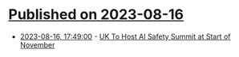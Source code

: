 # [Published on 2023-08-16](index.md)

* [2023-08-16, 17:49:00](https://news.slashdot.org/story/23/08/16/1749232/uk-to-host-ai-safety-summit-at-start-of-november?utm_source=rss1.0mainlinkanon&utm_medium=feed) - [UK To Host AI Safety Summit at Start of November](https://news.slashdot.org/story/23/08/16/1749232/uk-to-host-ai-safety-summit-at-start-of-november?utm_source=rss1.0mainlinkanon&utm_medium=feed)
